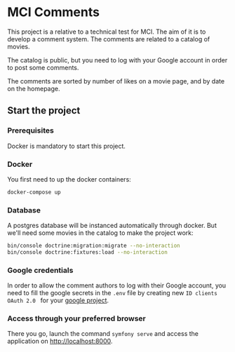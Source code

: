 # MCI Comments

This project is a relative to a technical test for MCI. The aim of it is to develop a comment system.
The comments are related to a catalog of movies.

The catalog is public, but you need to log with your Google account in order to post some comments.

The comments are sorted by number of likes on a movie page, and by date on the homepage.

## Start the project

### Prerequisites

Docker is mandatory to start this project.

### Docker

You first need to up the docker containers:

```bash
docker-compose up
```

### Database

A postgres database will be instanced automatically through docker. But we'll need some movies in the catalog to make the project work:

```bash
bin/console doctrine:migration:migrate --no-interaction
bin/console doctrine:fixtures:load --no-interaction
```

### Google credentials

In order to allow the comment authors to log with their Google account, you need to fill the google secrets in the `.env` file by creating new `ID clients OAuth 2.0
` for your [google project](https://console.cloud.google.com/apis/credentials?hl=fr).

### Access through your preferred browser

There you go, launch the command `symfony serve` and access the application on [http://localhost:8000](http://localhost:8000).
